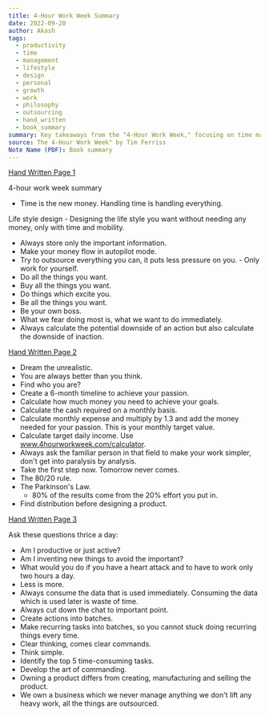 ```yaml
---
title: 4-Hour Work Week Summary
date: 2022-09-20
author: Akash
tags:
  - productivity
  - time
  - management
  - lifestyle
  - design
  - personal
  - growth
  - work
  - philosophy
  - outsourcing
  - hand_written
  - book_summary
summary: Key takeaways from the "4-Hour Work Week," focusing on time management, outsourcing, lifestyle design, and overcoming fear and inaction. Emphasizes time as a valuable resource and designing a fulfilling lifestyle.
source: The 4-Hour Work Week" by Tim Ferriss
Note Name (PDF): Book summary
---
```


[Hand Written Page 1](img25.jpg)

4-hour work week summary

*   Time is the new money. Handling time is handling everything.

Life style design - Designing the life style you want without needing any money, only with time and mobility.

*   Always store only the important information.
*   Make your money flow in autopilot mode.
*   Try to outsource everything you can, it puts less pressure on you. - Only work for yourself.
*   Do all the things you want.
*   Buy all the things you want.
*   Do things which excite you.
*   Be all the things you want.
*   Be your own boss.
*   What we fear doing most is, what we want to do immediately.
*   Always calculate the potential downside of an action but also calculate the downside of inaction.

[Hand Written Page 2](img30.jpg)

*   Dream the unrealistic.
*   You are always better than you think.
*   Find who you are?
*   Create a 6-month timeline to achieve your passion.
*   Calculate how much money you need to achieve your goals.
*   Calculate the cash required on a monthly basis.
*   Calculate monthly expense and multiply by 1.3 and add the money needed for your passion. This is your monthly target value.
*   Calculate target daily income. Use www.4hourworkweek.com/calculator.
*   Always ask the familiar person in that field to make your work simpler, don't get into paralysis by analysis.
*   Take the first step now. Tomorrow never comes.
*   The 80/20 rule.
*   The Parkinson's Law.
    *   80% of the results come from the 20% effort you put in.
*   Find distribution before designing a product.


[Hand Written Page 3](img35.jpg)

Ask these questions thrice a day:

*   Am I productive or just active?
*   Am I inventing new things to avoid the important?
*   What would you do if you have a heart attack and to have to work only two hours a day.
*   Less is more.
*   Always consume the data that is used immediately. Consuming the data which is used later is waste of time.
*   Always cut down the chat to important point.
*   Create actions into batches.
*   Make recurring tasks into batches, so you cannot stuck doing recurring things every time.
*   Clear thinking, comes clear commands.
*   Think simple.
*   Identify the top 5 time-consuming tasks.
*   Develop the art of commanding.
*   Owning a product differs from creating, manufacturing and selling the product.
*   We own a business which we never manage anything we don't lift any heavy work, all the things are outsourced.